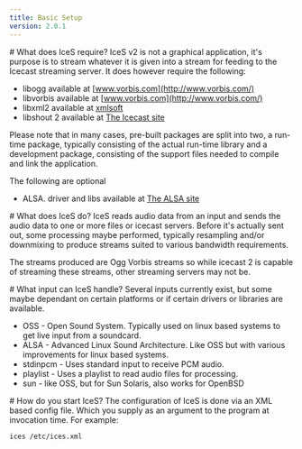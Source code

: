 ```yaml
---
title: Basic Setup
version: 2.0.1
---
```


<article markdown="1">
# What does IceS require?
IceS v2 is not a graphical application, it's purpose is to stream whatever it is given into a stream for feeding to the Icecast streaming server. It does however require the following:

-	libogg available at [www.vorbis.com](http://www.vorbis.com/)
-	libvorbis available at [www.vorbis.com](http://www.vorbis.com/)
-	libxml2 available at [xmlsoft](http://xmlsoft.org/)
-	libshout 2 available at [The Icecast site](http://www.icecast.org/)

Please note that in many cases, pre-built packages are split into two, a run-time package, typically consisting of the actual run-time library and a development package, consisting of the support files needed to compile and link the application.  
  
The following are optional

-	ALSA. driver and libs available at [The ALSA site](http://www.alsa-project.org/)

</article>

<article markdown="1">
# What does IceS do?
IceS reads audio data from an input and sends the audio data to one or more files or icecast servers. Before it's actually sent out, some processing maybe performed, typically resampling and/or downmixing to produce streams suited to various bandwidth requirements.  
  
The streams produced are Ogg Vorbis streams so while icecast 2 is capable of streaming these streams, other streaming servers may not be.

</article>

<article markdown="1">
# What input can IceS handle?
Several inputs currently exist, but some maybe dependant on certain platforms or if certain drivers or libraries are available.  

*	OSS - Open Sound System. Typically used on linux based systems to get live input from a soundcard.
*	ALSA - Advanced Linux Sound Architecture. Like OSS but with various improvements for linux based systems.
*	stdinpcm - Uses standard input to receive PCM audio.
*	playlist - Uses a playlist to read audio files for processing.
*	sun - like OSS, but for Sun Solaris, also works for OpenBSD

</article>

<article markdown="1">
# How do you start IceS?
The configuration of IceS is done via an XML based config file. Which you supply as an argument to the program at invocation time. For example:  

`ices /etc/ices.xml`

</article>